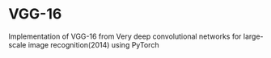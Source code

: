 # VGG-16
Implementation of VGG-16 from Very deep convolutional networks for large-scale image recognition(2014) using PyTorch
